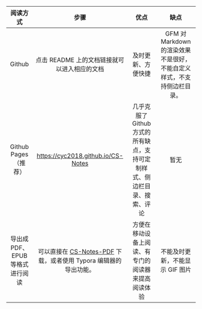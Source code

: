 | 阅读方式 | 步骤 | 优点 | 缺点 |
| :--: | :--: | :--: | :--: |
| Github | 点击 README 上的文档链接就可以进入相应的文档 | 及时更新、方便快捷 | GFM 对 Markdown 的渲染效果不是很好，不能自定义样式，不支持侧边栏目录。 |
| Github Pages<br>（推荐） | https://cyc2018.github.io/CS-Notes | 几乎克服了 Github 方式的所有缺点，支持可定制样式、侧边栏目录、搜索、评论 | 暂无 |
| 导出成 PDF、EPUB 等格式进行阅读 | 可以直接在 [CS-Notes-PDF](https://github.com/sjsdfg/CS-Notes-PDF) 下载，或者使用 Typora 编辑器的导出功能。 | 方便在移动设备上阅读、有专门的阅读器来提高阅读体验 | 不能及时更新，不能显示 GIF 图片 |
